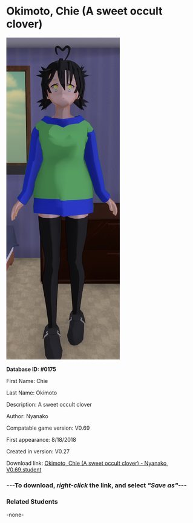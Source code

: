# Okimoto, Chie (A sweet occult clover)

<img src="../../Files/Images/Okimoto, Chie (A sweet occult clover).png" title="Okimoto, Chie (A sweet occult clover) - Nyanako, V0.69">

**Database ID: #0175**

First Name: Chie

Last Name: Okimoto

Description: A sweet occult clover

Author: Nyanako

Compatable game version: V0.69

First appearance: 8/18/2018

Created in version: V0.27

Download link: <a href="https://raw.githubusercontent.com/Arbiter1223/Daigaku-Gurashi-Custom-Students/master/Files/Student%20Files/Okimoto%2C%20Chie%20(A%20sweet%20occult%20clover)%20-%20Nyanako%2C%20V0.69.student">Okimoto, Chie (A sweet occult clover) - Nyanako, V0.69.student</a>

### ---**To download, _right-click_ the link, and select _"Save as"_**---

### Related Students

-none-
